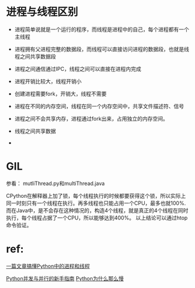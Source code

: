 # 进程与线程区别

- 进程简单说就是一个运行的程序，而线程是进程中的自己，每个进程都有一个主线程
- 进程拥有父进程完整的数据段，而线程可以直接访问进程的数据段，也就是线程之间共享数据段
- 进程之间通信通过IPC，线程之间可以直接在进程内完成
- 进程开销比较大，线程开销小
- 创建进程需要fork，开销大，线程不需要
- 进程在不同的内存空间，线程在同一个内存空间中，共享文件描述符、信号

- 进程之间不会共享内存，进程通过fork出来，占用独立的内存空间。
- 线程之间共享数据
- 

# GIL
参看： mutliThread.py和multiThread.java

CPython在解释器上加了锁，每个线程执行的时候都要获得这个锁，所以实际上同一时刻只有一个线程在执行。再多线程也只能占用一个CPU，最多也就100%.
而在Java中，是不会存在这种情况的，构造4个线程，就是真正的4个线程在同时执行，每个线程占据了一个CPU，所以能够达到400%。
以上结论可以通过htop命令验证。


# ref:

[一篇文章搞懂Python中的进程和线程](http://yangcongchufang.com/%E9%AB%98%E7%BA%A7python%E7%BC%96%E7%A8%8B%E5%9F%BA%E7%A1%80/python-process-thread.html#dir0)

[Python并发与并行的新手指南](http://python.jobbole.com/81260/)
[Python为什么那么慢](https://medium.com/@yaoyaowd/python-%E4%BD%A0%E6%80%8E%E4%B9%88%E9%82%A3%E4%B9%88%E6%85%A2-%E7%9C%8B%E7%9C%8B%E5%B9%B6%E8%A1%8C%E5%92%8C%E5%B9%B6%E5%8F%91-6a97c4828d64)



